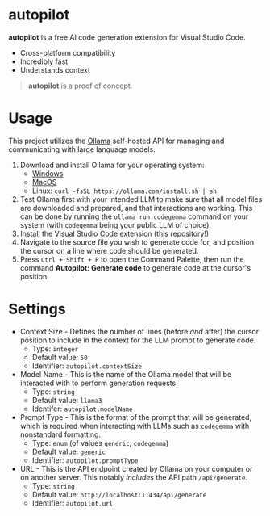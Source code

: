 # autopilot

**autopilot** is a free AI code generation extension for Visual Studio Code.

 - Cross-platform compatibility
 - Incredibly fast
 - Understands context
  
> **autopilot** is a proof of concept.

# Usage

This project utilizes the [Ollama](https://github.com/ollama/ollama) self-hosted API for managing and communicating with large language models.

1. Download and install Ollama for your operating system:
    - [Windows](https://ollama.com/download/OllamaSetup.exe)
    - [MacOS](https://ollama.com/download/Ollama-darwin.zip)
    - Linux: `curl -fsSL https://ollama.com/install.sh | sh`
2. Test Ollama first with your intended LLM to make sure that all model files are downloaded and prepared, and that interactions are working. This can be done by running the `ollama run codegemma` command on your system (with `codegemma` being your public LLM of choice).
3. Install the Visual Studio Code extension (this repository!)
4. Navigate to the source file you wish to generate code for, and position the cursor on a line where code should be generated.
5. Press `Ctrl + Shift + P` to open the Command Palette, then run the command **Autopilot: Generate code** to generate code at the cursor's position.

# Settings

 - Context Size - Defines the number of lines (before *and* after) the cursor position to include in the context for the LLM prompt to generate code.
   - Type: `integer`
   - Default value: `50`
   - Identifier: `autopilot.contextSize`
 - Model Name - This is the name of the Ollama model that will be interacted with to perform generation requests.
   - Type: `string`
   - Default value: `llama3`
   - Identifer: `autopilot.modelName`
 - Prompt Type - This is the format of the prompt that will be generated, which is required when interacting with LLMs such as `codegemma` with nonstandard formatting.
   - Type: `enum` (of values `generic`, `codegemma`)
   - Default value: `generic`
   - Identifier: `autopilot.promptType`
 - URL - This is the API endpoint created by Ollama on your computer or on another server. This notably *includes* the API path `/api/generate`.
   - Type: `string`
   - Default value: `http://localhost:11434/api/generate`
   - Identifier: `autopilot.url`
